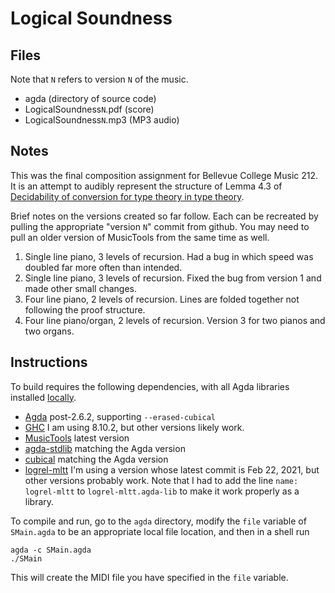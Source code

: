 # Logical Soundness

## Files

Note that `N` refers to version `N` of the music.

* agda (directory of source code)
* LogicalSoundness`N`.pdf (score)
* LogicalSoundness`N`.mp3 (MP3 audio)

## Notes

This was the final composition assignment for Bellevue College Music
212. It is an attempt to audibly represent the structure of Lemma 4.3 of
[Decidability of conversion for type theory in type theory](https://dl.acm.org/doi/10.1145/3158111).


Brief notes on the versions created so far follow. Each can be recreated by pulling the appropriate
"version `N`" commit from github. You may need to pull an older version of MusicTools from the same
time as well.

1. Single line piano, 3 levels of recursion. Had a bug in which speed was doubled far more often than intended.
2. Single line piano, 3 levels of recursion. Fixed the bug from version 1 and made other small changes.
3. Four line piano, 2 levels of recursion. Lines are folded together not following the proof structure.
4. Four line piano/organ, 2 levels of recursion. Version 3 for two pianos and two organs.

## Instructions

To build requires the following dependencies, with all Agda libraries installed
[locally](https://agda.readthedocs.io/en/latest/tools/package-system.html).
* [Agda](https://github.com/agda/agda) post-2.6.2, supporting `--erased-cubical`
* [GHC](https://www.haskell.org/ghc/) I am using 8.10.2, but other versions likely work.
* [MusicTools](https://github.com/halfaya/MusicTools) latest version
* [agda-stdlib](https://github.com/agda/agda-stdlib) matching the Agda version
* [cubical](https://github.com/agda/cubical) matching the Agda version
* [logrel-mltt](https://github.com/mr-ohman/logrel-mltt) I'm using a version whose latest commit is Feb 22, 2021, but
  other versions probably work. Note that I had to add the line `name: logrel-mltt` to `logrel-mltt.agda-lib` to
  make it work properly as a library.

To compile and run, go to the `agda` directory,
modify the `file` variable of `SMain.agda` to be an appropriate local file location, and then in a shell run
```
agda -c SMain.agda
./SMain
```
This will create the MIDI file you have specified in the `file` variable.
